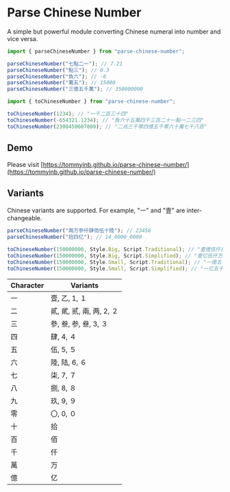 # Parse Chinese Number

A simple but powerful module converting Chinese numeral into number and vice versa.

```javascript
import { parseChineseNumber } from "parse-chinese-number";

parseChineseNumber("七點二一"); // 7.21
parseChineseNumber("點三"); // 0.3
parseChineseNumber("負六"); // -6
parseChineseNumber("萬五"); // 15000
parseChineseNumber("三億五千萬"); // 350000000
```

```javascript
import { toChineseNumber } from "parse-chinese-number";

toChineseNumber(1234); // "一千二百三十四"
toChineseNumber(-654321.1234); // "負六十五萬四千三百二十一點一二三四"
toChineseNumber(2300450607800); // "二兆三千零四億五千零六十萬七千八百"
```

## Demo

Please visit [https://tommyinb.github.io/parse-chinese-number/](https://tommyinb.github.io/parse-chinese-number/)

## Variants

Chinese variants are supported. For example, "一" and "壹" are inter-changeable.

```javascript
parseChineseNumber("兩万參仟肆佰伍十陸"); // 23456
parseChineseNumber("拾四亿"); // 14_0000_0000
```

```javascript
toChineseNumber(150000000, Style.Big, Script.Traditional); // "壹億伍仟萬"
toChineseNumber(150000000, Style.Big, Script.Simplified); // "壹亿伍仟万"
toChineseNumber(150000000, Style.Small, Script.Traditional); // "一億五千萬"
toChineseNumber(150000000, Style.Small, Script.Simplified); // "一亿五千万"
```

| Character | Variants                  |
| --------- | ------------------------- |
| 一        | 壹, 乙, 1, １             |
| 二        | 貳, 貮, 贰, 兩, 两, 2, ２ |
| 三        | 參, 叁, 参, 叄, 3, ３     |
| 四        | 肆, 4, ４                 |
| 五        | 伍, 5, ５                 |
| 六        | 陸, 陆, 6, ６             |
| 七        | 柒, 7, ７                 |
| 八        | 捌, 8, ８                 |
| 九        | 玖, 9, ９                 |
| 零        | 〇, 0, ０                 |
| 十        | 拾                        |
| 百        | 佰                        |
| 千        | 仟                        |
| 萬        | 万                        |
| 億        | 亿                        |
